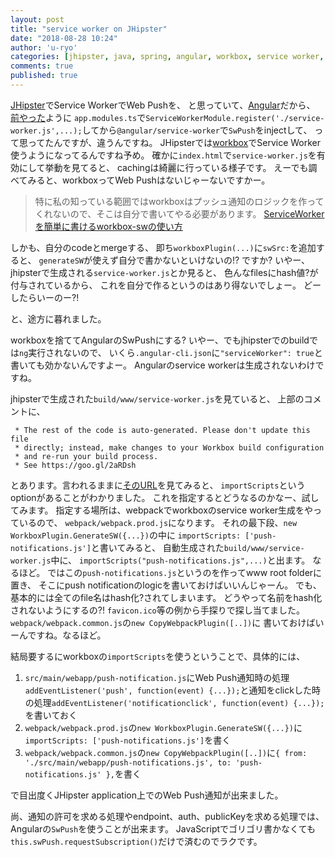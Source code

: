 ```yaml
---
layout: post
title: "service worker on JHipster"
date: "2018-08-28 10:24"
author: 'u-ryo'
categories: [jhipster, java, spring, angular, workbox, service worker, web push, pwa]
comments: true
published: true
---
```

[JHipster](https://jhipster.tech)でService WorkerでWeb Pushを、
と思っていて、[Angular](https://angular.io/)だから、
[前やった](https://u-ryo.github.io/blog/2018/03/19/push-notification-on-angular5/)ように
`app.modules.ts`で`ServiceWorkerModule.register('./service-worker.js',...);`してから`@angular/service-worker`で`SwPush`をinjectして、
って思ってたんですが、違うんですね。
JHipsterでは[workbox](https://developers.google.com/web/tools/workbox/)でService Worker使うようになってるんですね予め。
確かに`index.html`で`service-worker.js`を有効にして挙動を見てると、
cachingは綺麗に行っている様子です。
えーでも調べてみると、workboxってWeb Pushはないじゃーないですかー。

> 特に私の知っている範囲ではworkboxはプッシュ通知のロジックを作ってくれないので、そこは自分で書いてやる必要があります。
> [ServiceWorkerを簡単に書けるworkbox-swの使い方](https://qiita.com/nazonohito51/items/32b61cabdac8b24769bd)

しかも、自分のcodeとmergeする、
即ち`workboxPlugin(...)`に`swSrc:`を追加すると、
`generateSW`が使えず自分で書かないといけないの!? ですか?
いやー、jhipsterで生成される`service-worker.js`とか見ると、
色んなfilesにhash値?が付与されているから、
これを自分で作るというのはあり得ないでしょー。
どーしたらいーのー?!

と、途方に暮れました。

workboxを捨ててAngularのSwPushにする?
いやー、でもjhipsterでのbuildでは`ng`実行されないので、
いくら`.angular-cli.json`に`"serviceWorker": true`と書いても効かないんですよー。
Angularのservice workerは生成されないわけですね。

jhipsterで生成された`build/www/service-worker.js`を見ていると、
上部のコメントに、

```
 * The rest of the code is auto-generated. Please don't update this file
 * directly; instead, make changes to your Workbox build configuration
 * and re-run your build process.
 * See https://goo.gl/2aRDsh
```

とあります。言われるままに[そのURL](https://goo.gl/2aRDsh)を見てみると、
`importScripts`というoptionがあることがわかりました。
これを指定するとどうなるのかなー、試してみます。
指定する場所は、webpackでworkboxのservice worker生成をやっているので、
`webpack/webpack.prod.js`になります。
それの最下段、`new WorkboxPlugin.GenerateSW({...})`の中に
`importScripts: ['push-notifications.js']`と書いてみると、
自動生成された`build/www/service-worker.js`中に、
`importScripts("push-notifications.js",...)`と出ます。
なるほど。
ではこの`push-notifications.js`というのを作ってwww root folderに置き、
そこにpush notificationのlogicを書いておけばいいんじゃーん。
でも、基本的には全てのfile名はhash化?されてしまいます。
どうやって名前をhash化されないようにするの?!
`favicon.ico`等の例から手探りで探し当てました。
`webpack/webpack.common.js`の`new CopyWebpackPlugin([..])`に
書いておけばいーんですね。なるほど。

結局要するにworkboxの`importScripts`を使うということで、具体的には、

1. `src/main/webapp/push-notification.js`にWeb Push通知時の処理`addEventListener('push', function(event) {...});`と通知をclickした時の処理`addEventListener('notificationclick', function(event) {...});`を書いておく
1. `webpack/webpack.prod.js`の`new WorkboxPlugin.GenerateSW({...})`に`importScripts: ['push-notifications.js']`を書く
1. `webpack/webpack.common.js`の`new CopyWebpackPlugin([..])`に`{ from: './src/main/webapp/push-notifications.js', to: 'push-notifications.js' },`を書く

で目出度くJHipster application上でのWeb Push通知が出来ました。

尚、通知の許可を求める処理やendpoint、auth、publicKeyを求める処理では、
Angularの`SwPush`を使うことが出来ます。
JavaScriptでゴリゴリ書かなくても`this.swPush.requestSubscription()`だけで済むのでラクです。
